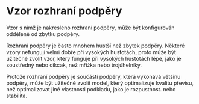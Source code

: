 Vzor rozhraní podpěry
====
Vzor s nímž je nakresleno rozhraní podpěry, může být konfigurován odděleně od zbytku podpěry.

Rozhraní podpěry je často mnohem hustší než zbytek podpěry. Některé vzory nefungují velmi dobře při vysokých hustotách, proto může být užitečné zvolit vzor, který funguje při vysokých hustotách lépe, jako je soustředný nebo cikcak, než mřížka nebo trojúhelníky.

Protože rozhraní podpěry je součástí podpěry, která vykonává většinu podpěry, může být užitečné zvolit model, který optimalizuje kvalitu převisu, než optimalizovat jiné vlastnosti podkladu, jako je rozpustnost. nebo stabilita.

